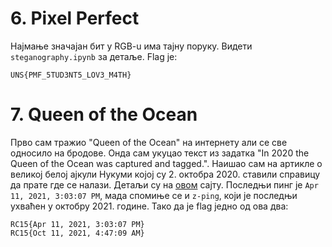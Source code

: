# 6. Pixel Perfect

Најмање значајан бит у RGB-u има тајну поруку.
Видети `steganography.ipynb` за детаље. Flag је:

```
UNS{PMF_5TUD3NT5_LOV3_M4TH}
```

# 7. Queen of the Ocean

Прво сам тражио "Queen of the Ocean" на интернету али се све односило на
бродове. Онда сам укуцао текст из задатка "In 2020 the Queen of the Ocean was
captured and tagged.". Наишао сам на артикле о великој белој ајкули Нукуми којој
су 2. октобра 2020. ставили справицу да прате где се налази. Детаљи су на [овом](https://www.ocearch.org/tracker/detail/nukumi) сајту. Последњи пинг је `Apr 11, 2021, 3:03:07 PM`, мада
спомиње се и `z-ping`, који је последњи ухваћен у октобру 2021. године.
Тако да је flag једно од ова два:

```
RC15{Apr 11, 2021, 3:03:07 PM}
RC15{Oct 11, 2021, 4:47:09 AM}
```
